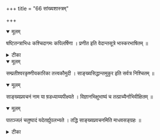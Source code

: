 +++
title = "66 सांख्यशास्त्रम्"

+++


<details open><summary>मूलम्</summary>

षष्टितन्त्राभिधः कश्चिदागमः कपिलर्षिणा । प्रणीत इति वेदान्तसूत्रे भास्करभाषितम् ॥
</details>



<details><summary>टीका</summary>

भा. भा.[87]
</details>



<details open><summary>मूलम्</summary>

सम्प्रतीश्वरकृष्णीयकारिका तत्त्वकौमुदी । साङ्ख्यसिद्धान्तमुकुर इति सर्वत्र निश्चितम् ॥
</details>



<details open><summary>मूलम्</summary>

साङ्ख्यप्रवचनं नाम या ष़डध्याय्यपीक्ष्यते । विज्ञानभिक्षुभाष्यं च तत्प्राच्यैर्नाभिवीक्षितम् ॥
</details>



<details open><summary>मूलम्</summary>

पातञ्जलं चतुष्पादं यदेतर्ह्युपलभ्यते । तद्धि साङ्ख्यप्रवचनमिति माधवसङ्ग्रहः ॥
</details>



<details><summary>टीका</summary>

पा. भा.[4-34]
</details>

